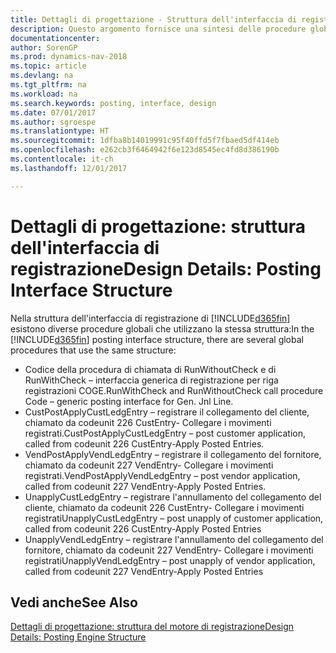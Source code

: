 ```yaml
---
title: Dettagli di progettazione - Struttura dell'interfaccia di registrazione
description: Questo argomento fornisce una sintesi delle procedure globali nella struttura dell'interfaccia di registrazione.
documentationcenter: 
author: SorenGP
ms.prod: dynamics-nav-2018
ms.topic: article
ms.devlang: na
ms.tgt_pltfrm: na
ms.workload: na
ms.search.keywords: posting, interface, design
ms.date: 07/01/2017
ms.author: sgroespe
ms.translationtype: HT
ms.sourcegitcommit: 1dfba8b14019991c95f40ffd5f7fbaed5df414eb
ms.openlocfilehash: e262cb3f6464942f6e123d8545ec4fd8d386190b
ms.contentlocale: it-ch
ms.lasthandoff: 12/01/2017

---
```

# <a name="design-details-posting-interface-structure"></a><span data-ttu-id="8a122-103">Dettagli di progettazione: struttura dell'interfaccia di registrazione</span><span class="sxs-lookup"><span data-stu-id="8a122-103">Design Details: Posting Interface Structure</span></span>
<span data-ttu-id="8a122-104">Nella struttura dell'interfaccia di registrazione di [!INCLUDE[d365fin](includes/d365fin_md.md)] esistono diverse procedure globali che utilizzano la stessa struttura:</span><span class="sxs-lookup"><span data-stu-id="8a122-104">In the [!INCLUDE[d365fin](includes/d365fin_md.md)] posting interface structure, there are several global procedures that use the same structure:</span></span>  
  
* <span data-ttu-id="8a122-105">Codice della procedura di chiamata di RunWithoutCheck e di RunWithCheck – interfaccia generica di registrazione per riga registrazioni COGE.</span><span class="sxs-lookup"><span data-stu-id="8a122-105">RunWithCheck and RunWithoutCheck call procedure Code – generic posting interface for Gen. Jnl Line.</span></span>  
* <span data-ttu-id="8a122-106">CustPostApplyCustLedgEntry – registrare il collegamento del cliente, chiamato da codeunit 226 CustEntry- Collegare i movimenti registrati.</span><span class="sxs-lookup"><span data-stu-id="8a122-106">CustPostApplyCustLedgEntry – post customer application, called from codeunit 226 CustEntry-Apply Posted Entries.</span></span>  
* <span data-ttu-id="8a122-107">VendPostApplyVendLedgEntry – registrare il collegamento del fornitore, chiamato da codeunit 227 VendEntry- Collegare i movimenti registrati.</span><span class="sxs-lookup"><span data-stu-id="8a122-107">VendPostApplyVendLedgEntry – post vendor application, called from codeunit 227 VendEntry-Apply Posted Entries.</span></span>  
* <span data-ttu-id="8a122-108">UnapplyCustLedgEntry – registrare l'annullamento del collegamento del cliente, chiamato da codeunit 226 CustEntry- Collegare i movimenti registrati</span><span class="sxs-lookup"><span data-stu-id="8a122-108">UnapplyCustLedgEntry – post unapply of customer application, called from codeunit 226 CustEntry-Apply Posted Entries</span></span>  
* <span data-ttu-id="8a122-109">UnapplyVendLedgEntry – registrare l'annullamento del collegamento del fornitore, chiamato da codeunit 227 VendEntry- Collegare i movimenti registrati</span><span class="sxs-lookup"><span data-stu-id="8a122-109">UnapplyVendLedgEntry – post unapply of vendor application, called from codeunit 227 VendEntry-Apply Posted Entries</span></span>  
  
## <a name="see-also"></a><span data-ttu-id="8a122-110">Vedi anche</span><span class="sxs-lookup"><span data-stu-id="8a122-110">See Also</span></span>  
[<span data-ttu-id="8a122-111">Dettagli di progettazione: struttura del motore di registrazione</span><span class="sxs-lookup"><span data-stu-id="8a122-111">Design Details: Posting Engine Structure</span></span>](design-details-posting-engine-structure.md)
